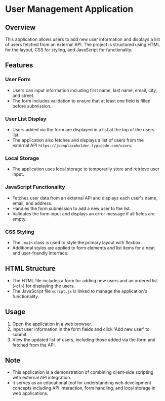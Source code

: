 # User Management Application

## Overview

This application allows users to add new user information and displays a list of users fetched from an external API. The project is structured using HTML for the layout, CSS for styling, and JavaScript for functionality.

## Features

### User Form

- Users can input information including first name, last name, email, city, and street.
- The form includes validation to ensure that at least one field is filled before submission.

### User List Display

- Users added via the form are displayed in a list at the top of the users list.
- The application also fetches and displays a list of users from the external API `https://jsonplaceholder.typicode.com/users`.

### Local Storage

- The application uses local storage to temporarily store and retrieve user input.

### JavaScript Functionality

- Fetches user data from an external API and displays each user's name, email, and address.
- Handles the form submission to add a new user to the list.
- Validates the form input and displays an error message if all fields are empty.

### CSS Styling

- The `.main` class is used to style the primary layout with flexbox.
- Additional styles are applied to form elements and list items for a neat and user-friendly interface.

## HTML Structure

- The HTML file includes a form for adding new users and an ordered list (`<ol>`) for displaying the users.
- The JavaScript file `script.js` is linked to manage the application's functionality.

## Usage

1. Open the application in a web browser.
2. Input user information in the form fields and click 'Add new user' to submit.
3. View the updated list of users, including those added via the form and fetched from the API.

## Note

- This application is a demonstration of combining client-side scripting with external API integration.
- It serves as an educational tool for understanding web development concepts including API interaction, form handling, and local storage in web applications.
